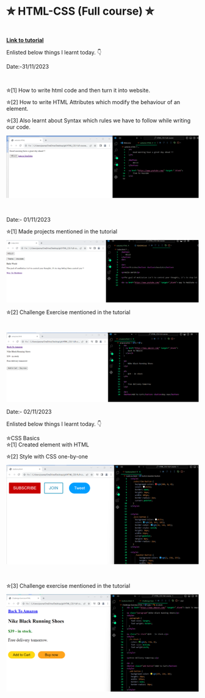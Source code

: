 # ✮ HTML-CSS (Full course) ✮
<br>

<b> <a href="https://youtu.be/G3e-cpL7ofc?si=Yb9xtvVlzGWIZteJ" target="_blank"> Link to tutorial </a></b>
<br>

Enlisted below things I learnt today. 👇
<br>

Date:-31/11/2023
<br>

<br>

✮[1] How to write html code and then turn it into website.
<br>

✮[2] How to write HTML Attributes which modify the behaviour of an element.
<br>

✮[3] Also learnt about Syntax which rules we have to follow while writing our code.
<br>

![Alt text](website.html.png)


<br>

Date:- 01/11/2023
<br>


✮[1] Made projects mentioned in the tutorial

![Alt text](index.html.png)
<br>


✮[2] Challenge Exercise mentioned in the tutorial

<br>

![Alt text](amazon.html.png)
<br>



Date:- 02/11/2023
<br>

Enlisted below things I learnt today. 👇
<br>

✮CSS Basics
<br>
✮[1] Created element with HTML
<br>

✮[2] Style with CSS one-by-one

![Alt text](button.html.png)

<br>

✮[3] Challenge exercise mentioned in the tutorial


![Alt text](challenge-exercise.html.png)

